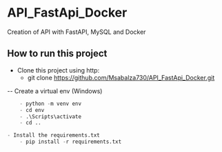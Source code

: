 # API_FastApi_Docker
Creation of API with FastAPI, MySQL and Docker

## How to run this project

- Clone this project using  http:
    - git clone https://github.com/Msabalza730/API_FastApi_Docker.git

-- Create a virtual env (Windows)
```python
    - python -m venv env
    - cd env
    - .\Scripts\activate
    - cd ..

- Install the requirements.txt
    - pip install -r requirements.txt